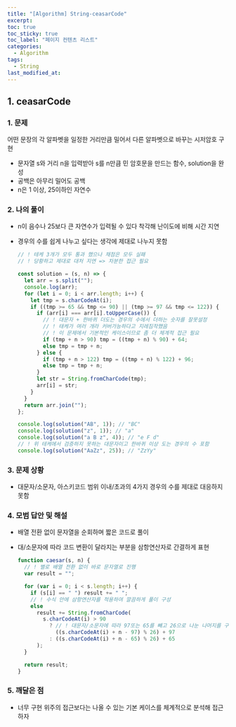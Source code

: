 ```yaml
---
title: "[Algorithm] String-ceasarCode"
excerpt:
toc: true
toc_sticky: true
toc_label: "페이지 컨텐츠 리스트"
categories:
  - Algorithm
tags:
  - String
last_modified_at:
---
```


## **1. ceasarCode**

### 1. 문제

어떤 문장의 각 알파벳을 일정한 거리만큼 밀어서 다른 알파벳으로 바꾸는 시저암호 구현

- 문자열 s와 거리 n을 입력받아 s를 n만큼 민 암호문을 만드는 함수, solution을 완성
- 공백은 아무리 밀어도 공백
- n은 1 이상, 25이하인 자연수

### 2. 나의 풀이

- n이 음수나 25보다 큰 자연수가 입력될 수 있다 착각해 난이도에 비해 시간 지연
- 경우의 수를 쉽게 나누고 싶다는 생각에 제대로 나누지 못함

  ```javascript
  // ! 테케 3개가 모두 통과 했으나 채점은 모두 실패
  // ! 당황하고 제대로 대처 지연 => 차분한 접근 필요

  const solution = (s, n) => {
    let arr = s.split("");
    console.log(arr);
    for (let i = 0; i < arr.length; i++) {
      let tmp = s.charCodeAt(i);
      if ((tmp >= 65 && tmp <= 90) || (tmp >= 97 && tmp <= 122)) {
        if (arr[i] === arr[i].toUpperCase()) {
          // ! 대문자 + 한바퀴 더도는 경우의 수에서 더하는 숫자를 잘못설정
          // ! 태케가 여러 개라 커버가능하다고 지레짐작했음
          // ! 이 문제에서 기본적인 케이스이므로 좀 더 체계적 접근 필요
          if (tmp + n > 90) tmp = ((tmp + n) % 90) + 64;
          else tmp = tmp + n;
        } else {
          if (tmp + n > 122) tmp = ((tmp + n) % 122) + 96;
          else tmp = tmp + n;
        }
        let str = String.fromCharCode(tmp);
        arr[i] = str;
      }
    }
    return arr.join("");
  };

  console.log(solution("AB", 1)); // "BC"
  console.log(solution("z", 1)); // "a"
  console.log(solution("a B z", 4)); // "e F d"
  // ! 위 테케에서 검증하지 못하는 대문자이고 한바퀴 이상 도는 경우의 수 포함
  console.log(solution("AaZz", 25)); // "ZzYy"
  ```

### 3. 문제 상황

- 대문자/소문자, 아스키코드 범위 이내/초과의 4가지 경우의 수를 제대로 대응하지 못함

### 4. 모범 답안 및 해설

- 배열 전환 없이 문자열을 순회하며 짧은 코드로 풀이
- 대/소문자에 따라 코드 변환이 달라지는 부분을 삼항연산자로 간결하게 표현

  ```javascript
  function caesar(s, n) {
    // ! 별로 배열 전환 없이 바로 문자열로 진행
    var result = "";

    for (var i = 0; i < s.length; i++) {
      if (s[i] == " ") result += " ";
      // ! 수식 안에 삼항연산자를 적용하여 깔끔하게 풀이 구성
      else
        result += String.fromCharCode(
          s.charCodeAt(i) > 90
            ? // ! 대문자/소문자에 따라 97또는 65를 빼고 26으로 나눈 나머지를 구하는 부분이 직관적
              ((s.charCodeAt(i) + n - 97) % 26) + 97
            : ((s.charCodeAt(i) + n - 65) % 26) + 65
        );
    }

    return result;
  }
  ```

### 5. 깨달은 점

- 너무 구현 위주의 접근보다는 나올 수 있는 기본 케이스를 체계적으로 분석해 접근하자
